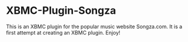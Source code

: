 XBMC-Plugin-Songza
==================

This is an XBMC plugin for the popular music website Songza.com.  It is a first attempt at creating an XBMC plugin.  Enjoy!
